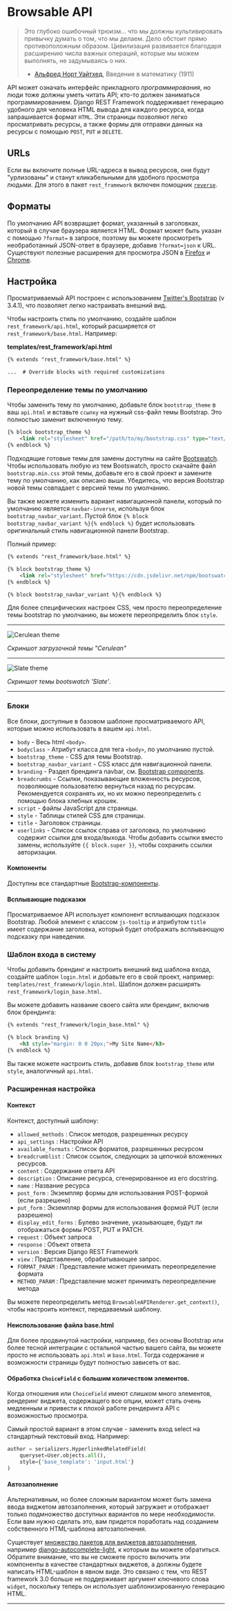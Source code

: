 <!-- TRANSLATED by md-translate -->
# Browsable API

> Это глубоко ошибочный трюизм... что мы должны культивировать привычку думать о том, что мы делаем. Дело обстоит прямо противоположным образом. Цивилизация развивается благодаря расширению числа важных операций, которые мы можем выполнять, не задумываясь о них.
>
> - [Альфред Норт Уайтхед](https://en.wikiquote.org/wiki/Alfred_North_Whitehead), Введение в математику (1911)

API может означать интерфейс прикладного *программирования*, но люди тоже должны уметь читать API; кто-то должен заниматься программированием. Django REST Framework поддерживает генерацию удобного для человека HTML вывода для каждого ресурса, когда запрашивается формат `HTML`. Эти страницы позволяют легко просматривать ресурсы, а также формы для отправки данных на ресурсы с помощью `POST`, `PUT` и `DELETE`.

## URLs

Если вы включите полные URL-адреса в вывод ресурсов, они будут "урлизованы" и станут кликабельными для удобного просмотра людьми. Для этого в пакет `rest_framework` включен помощник [`reverse`](../api-guide/reverse.md).

## Форматы

По умолчанию API возвращает формат, указанный в заголовках, который в случае браузера является HTML. Формат может быть указан с помощью `?format=` в запросе, поэтому вы можете просмотреть необработанный JSON-ответ в браузере, добавив `?format=json` к URL. Существуют полезные расширения для просмотра JSON в [Firefox](https://addons.mozilla.org/en-US/firefox/addon/jsonview/) и [Chrome](https://chrome.google.com/webstore/detail/chklaanhfefbnpoihckbnefhakgolnmc).

## Настройка

Просматриваемый API построен с использованием [Twitter's Bootstrap](https://getbootstrap.com/) (v 3.4.1), что позволяет легко настраивать внешний вид.

Чтобы настроить стиль по умолчанию, создайте шаблон `rest_framework/api.html`, который расширяется от `rest_framework/base.html`. Например:

**templates/rest_framework/api.html**

```html
{% extends "rest_framework/base.html" %}

...  # Override blocks with required customizations
```

### Переопределение темы по умолчанию

Чтобы заменить тему по умолчанию, добавьте блок `bootstrap_theme` в ваш `api.html` и вставьте `ссылку` на нужный css-файл темы Bootstrap. Это полностью заменит включенную тему.

```html
{% block bootstrap_theme %}
    <link rel="stylesheet" href="/path/to/my/bootstrap.css" type="text/css">
{% endblock %}
```

Подходящие готовые темы для замены доступны на сайте [Bootswatch](https://bootswatch.com/). Чтобы использовать любую из тем Bootswatch, просто скачайте файл `bootstrap.min.css` этой темы, добавьте его в свой проект и замените тему по умолчанию, как описано выше. Убедитесь, что версия Bootstrap новой темы совпадает с версией темы по умолчанию.

Вы также можете изменить вариант навигационной панели, который по умолчанию является `navbar-inverse`, используя блок `bootstrap_navbar_variant`. Пустой блок `{% block bootstrap_navbar_variant %}{% endblock %}` будет использовать оригинальный стиль навигационной панели Bootstrap.

Полный пример:

```html
{% extends "rest_framework/base.html" %}

{% block bootstrap_theme %}
    <link rel="stylesheet" href="https://cdn.jsdelivr.net/npm/bootswatch@3.4.1/flatly/bootstrap.min.css" type="text/css">
{% endblock %}

{% block bootstrap_navbar_variant %}{% endblock %}
```

Для более специфических настроек CSS, чем просто переопределение темы bootstrap по умолчанию, вы можете переопределить блок `style`.

---

![Cerulean theme](https://github.com/encode/django-rest-framework/blob/master/docs/img/cerulean.png?raw=true)

*Скриншот загрузочной темы "Cerulean"*

---

![Slate theme](https://github.com/encode/django-rest-framework/blob/master/docs/img/slate.png?raw=true)

*Скриншот темы bootswatch 'Slate'*.

---

### Блоки

Все блоки, доступные в базовом шаблоне просматриваемого API, которые можно использовать в вашем `api.html`.

- `body` - Весь html `<body>`.
- `bodyclass` - Атрибут класса для тега `<body>`, по умолчанию пустой.
- `bootstrap_theme` - CSS для темы Bootstrap.
- `bootstrap_navbar_variant` - CSS класс для навигационной панели.
- `branding` - Раздел брендинга navbar, см. [Bootstrap components](https://getbootstrap.com/2.3.2/components.html#navbar).
- `breadcrumbs` - Ссылки, показывающие вложенность ресурсов, позволяющие пользователю вернуться назад по ресурсам. Рекомендуется сохранять их, но их можно переопределить с помощью блока хлебных крошек.
- `script` - файлы JavaScript для страницы.
- `style` - Таблицы стилей CSS для страницы.
- `title` - Заголовок страницы.
- `userlinks` - Список ссылок справа от заголовка, по умолчанию содержит ссылки для входа/выхода. Чтобы добавить ссылки вместо замены, используйте `{{ block.super }}`, чтобы сохранить ссылки авторизации.

#### Компоненты

Доступны все стандартные [Bootstrap-компоненты](https://getbootstrap.com/2.3.2/components.html).

#### Всплывающие подсказки

Просматриваемое API использует компонент всплывающих подсказок Bootstrap. Любой элемент с классом `js-tooltip` и атрибутом `title` имеет содержание заголовка, который будет отображать всплывающую подсказку при наведении.

### Шаблон входа в систему

Чтобы добавить брендинг и настроить внешний вид шаблона входа, создайте шаблон `login.html` и добавьте его в свой проект, например: `templates/rest_framework/login.html`. Шаблон должен расширять `rest_framework/login_base.html`.

Вы можете добавить название своего сайта или брендинг, включив блок брендинга:

```html
{% extends "rest_framework/login_base.html" %}

{% block branding %}
    <h3 style="margin: 0 0 20px;">My Site Name</h3>
{% endblock %}
```

Вы также можете настроить стиль, добавив блок `bootstrap_theme` или `style`, аналогичный `api.html`.

### Расширенная настройка

#### Контекст

Контекст, доступный шаблону:

- `allowed_methods` : Список методов, разрешенных ресурсу
- `api_settings` : Настройки API
- `available_formats` : Список форматов, разрешенных ресурсом
- `breadcrumblist` : Список ссылок, следующих за цепочкой вложенных ресурсов.
- `content` : Содержание ответа API
- `description` : Описание ресурса, сгенерированное из его docstring.
- `name` : Название ресурса
- `post_form` : Экземпляр формы для использования POST-формой (если разрешено)
- `put_form` : Экземпляр формы для использования формой PUT (если разрешено)
- `display_edit_forms` : Булево значение, указывающее, будут ли отображаться формы POST, PUT и PATCH.
- `request` : Объект запроса
- `response` : Объект ответа
- `version` : Версия Django REST Framework
- `view` : Представление, обрабатывающее запрос.
- `FORMAT_PARAM` : Представление может принимать переопределение формата
- `METHOD_PARAM` : Представление может принимать переопределение метода

Вы можете переопределить метод `BrowsableAPIRenderer.get_context()`, чтобы настроить контекст, передаваемый шаблону.

#### Неиспользование файла base.html

Для более продвинутой настройки, например, без основы Bootstrap или более тесной интеграции с остальной частью вашего сайта, вы можете просто не использовать `api.html` и `base.html`. Тогда содержание и возможности страницы будут полностью зависеть от вас.

#### Обработка `ChoiceField` с большим количеством элементов.

Когда отношения или `ChoiceField` имеют слишком много элементов, рендеринг виджета, содержащего все опции, может стать очень медленным и привести к плохой работе рендеринга API с возможностью просмотра.

Самый простой вариант в этом случае - заменить вход select на стандартный текстовый вход. Например:

```python
author = serializers.HyperlinkedRelatedField(
    queryset=User.objects.all(),
    style={'base_template': 'input.html'}
)
```

#### Автозаполнение

Альтернативным, но более сложным вариантом может быть замена ввода виджетом автозаполнения, который загружает и отображает только подмножество доступных вариантов по мере необходимости. Если вам нужно сделать это, вам придется поработать над созданием собственного HTML-шаблона автозаполнения.

Существует [множество пакетов для виджетов автозаполнения](https://www.djangopackages.com/grids/g/auto-complete/), например [django-autocomplete-light](https://github.com/yourlabs/django-autocomplete-light), к которым вы можете обратиться. Обратите внимание, что вы не сможете просто включить эти компоненты в качестве стандартных виджетов, а должны будете написать HTML-шаблон в явном виде. Это связано с тем, что REST framework 3.0 больше не поддерживает аргумент ключевого слова `widget`, поскольку теперь он использует шаблонизированную генерацию HTML.

---
